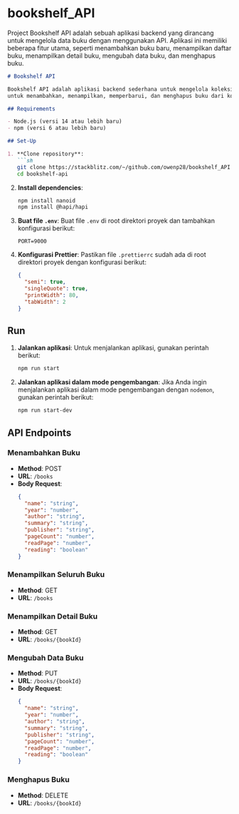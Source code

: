 # bookshelf_API
Project Bookshelf API adalah sebuah aplikasi backend yang dirancang untuk mengelola data buku dengan menggunakan API. Aplikasi ini memiliki beberapa fitur utama, seperti menambahkan buku baru, menampilkan daftar buku, menampilkan detail buku, mengubah data buku, dan menghapus buku. 

```markdown
# Bookshelf API

Bookshelf API adalah aplikasi backend sederhana untuk mengelola koleksi buku. API ini memungkinkan Anda
untuk menambahkan, menampilkan, memperbarui, dan menghapus buku dari koleksi.

## Requirements

- Node.js (versi 14 atau lebih baru)
- npm (versi 6 atau lebih baru)

## Set-Up

1. **Clone repository**:
   ```sh
   git clone https://stackblitz.com/~/github.com/owenp28/bookshelf_API
   cd bookshelf-api
   ```

2. **Install dependencies**:
   ```sh
   npm install nanoid
   npm install @hapi/hapi
   ```

3. **Buat file `.env`**:
   Buat file `.env` di root direktori proyek dan tambahkan konfigurasi berikut:
   ```env
   PORT=9000
   ```

4. **Konfigurasi Prettier**:
   Pastikan file `.prettierrc` sudah ada di root direktori proyek dengan konfigurasi berikut:
   ```json
   {
     "semi": true,
     "singleQuote": true,
     "printWidth": 80,
     "tabWidth": 2
   }
   ```

## Run

1. **Jalankan aplikasi**:
   Untuk menjalankan aplikasi, gunakan perintah berikut:
   ```sh
   npm run start
   ```

2. **Jalankan aplikasi dalam mode pengembangan**:
   Jika Anda ingin menjalankan aplikasi dalam mode pengembangan dengan `nodemon`, gunakan perintah berikut:
   ```sh
   npm run start-dev
   ```

## API Endpoints

### Menambahkan Buku
- **Method**: POST
- **URL**: `/books`
- **Body Request**:
  ```json
  {
    "name": "string",
    "year": "number",
    "author": "string",
    "summary": "string",
    "publisher": "string",
    "pageCount": "number",
    "readPage": "number",
    "reading": "boolean"
  }
  ```

### Menampilkan Seluruh Buku
- **Method**: GET
- **URL**: `/books`

### Menampilkan Detail Buku
- **Method**: GET
- **URL**: `/books/{bookId}`

### Mengubah Data Buku
- **Method**: PUT
- **URL**: `/books/{bookId}`
- **Body Request**:
  ```json
  {
    "name": "string",
    "year": "number",
    "author": "string",
    "summary": "string",
    "publisher": "string",
    "pageCount": "number",
    "readPage": "number",
    "reading": "boolean"
  }
  ```

### Menghapus Buku
- **Method**: DELETE
- **URL**: `/books/{bookId}`

